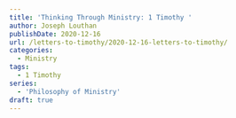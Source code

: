 ```yaml
---
title: 'Thinking Through Ministry: 1 Timothy '
author: Joseph Louthan
publishDate: 2020-12-16
url: /letters-to-timothy/2020-12-16-letters-to-timothy/
categories:
  - Ministry
tags:
  - 1 Timothy
series:
  - 'Philosophy of Ministry'
draft: true
---
```


